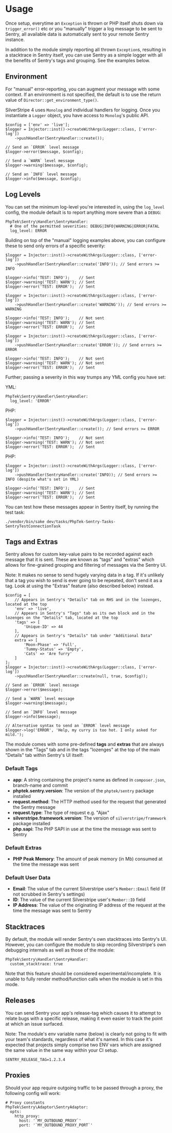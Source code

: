 # Usage

Once setup, everytime an `Exception` is thrown or PHP itself shuts down via `trigger_error()` etc or you "manually" trigger a log message to be sent to Sentry, all available data is automatically sent to your remote Sentry instance.

In addition to the module simply reporting all thrown `Exception`s, resulting in a stacktrace in Sentry itself, you can use Sentry as a simple logger with all the benefits of Sentry's tags and grouping. See the examples below.

## Environment

For "manual" error-reporting, you can augment your message with some context. If an environment is not specified,
the default is to use the return value of `Director::get_environment_type()`.

SilverStripe 4 uses `Monolog` and individual handlers for logging. Once you instantiate a `Logger` object, you have access to `Monolog`'s public API.

    $config = ['env' => 'live'];
    $logger = Injector::inst()->createWithArgs(Logger::class, ['error-log'])
        ->pushHandler(SentryHandler::create());

    // Send an `ERROR` level message
    $logger->error($message, $config);

    // Send a `WARN` level message
    $logger->warning($message, $config);

    // Send an `INFO` level message
    $logger->info($message, $config);

## Log Levels

You can set the minimum log-level you're interested in, using the `log_level` config, the module default is to report anything more severe than a `DEBUG`:

```
PhpTek\Sentry\Handler\SentryHandler:
  # One of the permitted severities: DEBUG|INFO|WARNING|ERROR|FATAL
  log_level: ERROR
```

Building on top of the "manual" logging examples above, you can configure these to send only errors of a specific severity:

```
$logger = Injector::inst()->createWithArgs(Logger::class, ['error-log'])
    ->pushHandler(SentryHandler::create('INFO')); // Send errors >= INFO

$logger->info('TEST: INFO');    // Sent
$logger->warning('TEST: WARN'); // Sent
$logger->error('TEST: ERROR');  // Sent
```

```
$logger = Injector::inst()->createWithArgs(Logger::class, ['error-log'])
    ->pushHandler(SentryHandler::create('WARNING')); // Send errors >= WARNING

$logger->info('TEST: INFO');    // Not sent
$logger->warning('TEST: WARN'); // Sent
$logger->error('TEST: ERROR');  // Sent
```

```
$logger = Injector::inst()->createWithArgs(Logger::class, ['error-log'])
    ->pushHandler(SentryHandler::create('ERROR')); // Send errors >= ERROR

$logger->info('TEST: INFO');    // Not sent
$logger->warning('TEST: WARN'); // Not sent
$logger->error('TEST: ERROR');  // Sent
```

Further; passing a severity in this way trumps any YML config you have set:

YML:
```
PhpTek\Sentry\Handler\SentryHandler:
  log_level: 'ERROR'
```

PHP:
```
$logger = Injector::inst()->createWithArgs(Logger::class, ['error-log'])
    ->pushHandler(SentryHandler::create()); // Send errors >= ERROR

$logger->info('TEST: INFO');    // Not sent
$logger->warning('TEST: WARN'); // Not sent
$logger->error('TEST: ERROR');  // Sent
```

PHP:
```
$logger = Injector::inst()->createWithArgs(Logger::class, ['error-log'])
    ->pushHandler(SentryHandler::create('INFO)); // Send errors >= INFO (despite what's set in YML)

$logger->info('TEST: INFO');    // Sent
$logger->warning('TEST: WARN'); // Sent
$logger->error('TEST: ERROR');  // Sent
```

You can test how these messages appear in Sentry itself, by running the test task:

    ./vendor/bin/sake dev/tasks/PhpTek-Sentry-Tasks-SentryTestConnectionTask

## Tags and Extras

Sentry allows for custom key-value pairs to be recorded against each message that it is sent.
These are known as "tags" and "extras" which allows for fine-grained grouping and filtering of messages via the Sentry UI.

Note: It makes no sense to send hugely varying data in a tag. If it's unlikely that a tag you
wish to send is ever going to be repeated, don't send it as a tag. Look at using the "Extras" feature (also described below)
instead.

    $config = [
        // Appears in Sentry's "Details" tab on RHS and in the lozenges, located at the top
        'env' => 'live',
        // Appears in Sentry's "Tags" tab as its own block and in the lozenges on the "Details" tab, located at the top
        'tags' => [
            'Unique-ID' => 44
        ],
        // Appears in Sentry's "Details" tab under "Additional Data"
        extra => [
            'Moon-Phase' => 'Full',
            'Tummy-Status' => 'Empty',
            'Cats' => 'Are furry'
        ]
    ];
    $logger = Injector::inst()->createWithArgs(Logger::class, ['error-log'])
        ->pushHandler(SentryHandler::create(null, true, $config));

    // Send an `ERROR` level message
    $logger->error($message);

    // Send a `WARN` level message
    $logger->warning($message);

    // Send an `INFO` level message
    $logger->info($message);

    // Alternative syntax to send an `ERROR` level message
    $logger->log('ERROR', 'Help, my curry is too hot. I only asked for mild.');

The module comes with some pre-defined **tags** and **extras** that are always shown in the "Tags" tab and in the tags "lozenges" at the top of the main "Details" tab within Sentry's UI itself:

### Default Tags

* **app**: A string containing the project's name as defined in `composer.json`, branch-name and commit
* **phptek.sentry.version**: The version of the `phptek/sentry` package installed
* **request.method**: The HTTP method used for the request that generated the Sentry message
* **request.type**: The type of request e.g. "Ajax"
* **silverstripe.framework.version**: The version of `silverstripe/framework` package installed
* **php.sapi**: The PHP SAPI in use at the time the message was sent to Sentry

### Default Extras

* **PHP Peak Memory**: The amount of peak memory (in Mb) consumed at the time the message was sent

### Default User Data

* **Email**: The value of the current Silverstripe user's `Member::Email` field (If not scrubbed in Sentry's settings)
* **ID**: The value of the current Silverstripe user's `Member::ID` field
* **IP Address**: The value of the originating IP address of the request at the time the message was sent to Sentry

## Stacktraces

By default, the module will render Sentry's own stacktraces into Sentry's UI. However, you can configure the module to skip recording Silverstripe's own debugging internals as well as those of the module:

```
PhpTek\Sentry\Handler\SentryHandler:
  custom_stacktrace: true
```

Note that this feature should be considered experimental/incomplete. It is unable to fully render method/function calls when the module is set in this mode.

## Releases

You can send Sentry your app's release-tag which causes it to attempt to relate bugs with a specific release, making it even easier to track the point at which an issue surfaced. 

Note: The module's env variable name (below) is clearly not going to fit with your team's standards, regardless of what it's named. In this case it's expected that projects simply comprise two ENV vars which are assigned the same value in the same way within your CI setup.

```
SENTRY_RELEASE_TAG=1.2.3.4
```

## Proxies

Should your app require outgoing traffic to be passed through a proxy, the following config will work:

    # Proxy constants
    PhpTek\Sentry\Adaptor\SentryAdaptor:
      opts:
        http_proxy:
          host: '`MY_OUTBOUND_PROXY`'
          port: '`MY_OUTBOUND_PROXY_PORT`'
